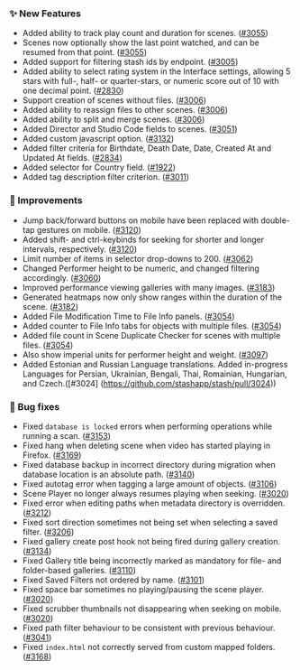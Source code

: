 ### ✨ New Features
* Added ability to track play count and duration for scenes. ([#3055](https://github.com/stashapp/stash/pull/3055))
* Scenes now optionally show the last point watched, and can be resumed from that point. ([#3055](https://github.com/stashapp/stash/pull/3055))
* Added support for filtering stash ids by endpoint. ([#3005](https://github.com/stashapp/stash/pull/3005))
* Added ability to select rating system in the Interface settings, allowing 5 stars with full-, half- or quarter-stars, or numeric score out of 10 with one decimal point. ([#2830](https://github.com/stashapp/stash/pull/2830))
* Support creation of scenes without files. ([#3006](https://github.com/stashapp/stash/pull/3006))
* Added ability to reassign files to other scenes. ([#3006](https://github.com/stashapp/stash/pull/3006))
* Added ability to split and merge scenes. ([#3006](https://github.com/stashapp/stash/pull/3006))
* Added Director and Studio Code fields to scenes. ([#3051](https://github.com/stashapp/stash/pull/3051))
* Added custom javascript option. ([#3132](https://github.com/stashapp/stash/pull/3132))
* Added filter criteria for Birthdate, Death Date, Date, Created At and Updated At fields. ([#2834](https://github.com/stashapp/stash/pull/2834))
* Added selector for Country field. ([#1922](https://github.com/stashapp/stash/pull/1922))
* Added tag description filter criterion. ([#3011](https://github.com/stashapp/stash/pull/3011))

### 🎨 Improvements
* Jump back/forward buttons on mobile have been replaced with double-tap gestures on mobile. ([#3120](https://github.com/stashapp/stash/pull/3120))
* Added shift- and ctrl-keybinds for seeking for shorter and longer intervals, respectively. ([#3120](https://github.com/stashapp/stash/pull/3120))
* Limit number of items in selector drop-downs to 200. ([#3062](https://github.com/stashapp/stash/pull/3062))
* Changed Performer height to be numeric, and changed filtering accordingly. ([#3060](https://github.com/stashapp/stash/pull/3060))
* Improved performance viewing galleries with many images. ([#3183](https://github.com/stashapp/stash/pull/3183))
* Generated heatmaps now only show ranges within the duration of the scene. ([#3182](https://github.com/stashapp/stash/pull/3182))
* Added File Modification Time to File Info panels. ([#3054](https://github.com/stashapp/stash/pull/3054))
* Added counter to File Info tabs for objects with multiple files. ([#3054](https://github.com/stashapp/stash/pull/3054))
* Added file count in Scene Duplicate Checker for scenes with multiple files. ([#3054](https://github.com/stashapp/stash/pull/3054))
* Also show imperial units for performer height and weight. ([#3097](https://github.com/stashapp/stash/pull/3097))
* Added Estonian and Russian Language translations. Added in-progress Languages for Persian, Ukrainian, Bengali, Thai, Romainian, Hungarian, and Czech.([#3024] (https://github.com/stashapp/stash/pull/3024))

### 🐛 Bug fixes
* Fixed `database is locked` errors when performing operations while running a scan. ([#3153](https://github.com/stashapp/stash/pull/3153))
* Fixed hang when deleting scene when video has started playing in Firefox. ([#3169](https://github.com/stashapp/stash/pull/3169))
* Fixed database backup in incorrect directory during migration when database location is an absolute path. ([#3140](https://github.com/stashapp/stash/pull/3140))
* Fixed autotag error when tagging a large amount of objects. ([#3106](https://github.com/stashapp/stash/pull/3106))
* Scene Player no longer always resumes playing when seeking. ([#3020](https://github.com/stashapp/stash/pull/3020))
* Fixed error when editing paths when metadata directory is overridden. ([#3212](https://github.com/stashapp/stash/pull/3212))
* Fixed sort direction sometimes not being set when selecting a saved filter. ([#3206](https://github.com/stashapp/stash/pull/3206))
* Fixed gallery create post hook not being fired during gallery creation. ([#3134](https://github.com/stashapp/stash/pull/3134))
* Fixed Gallery title being incorrectly marked as mandatory for file- and folder-based galleries. ([#3110](https://github.com/stashapp/stash/pull/3110))
* Fixed Saved Filters not ordered by name. ([#3101](https://github.com/stashapp/stash/pull/3101))
* Fixed space bar sometimes no playing/pausing the scene player. ([#3020](https://github.com/stashapp/stash/pull/3020))
* Fixed scrubber thumbnails not disappearing when seeking on mobile. ([#3020](https://github.com/stashapp/stash/pull/3020))
* Fixed path filter behaviour to be consistent with previous behaviour. ([#3041](https://github.com/stashapp/stash/pull/3041))
* Fixed `index.html` not correctly served from custom mapped folders. ([#3168](https://github.com/stashapp/stash/pull/3168))
